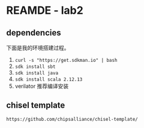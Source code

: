 # REAMDE - lab2

## dependencies

下面是我的环境搭建过程。

1.  `curl -s "https://get.sdkman.io" | bash`
2.  `sdk install sbt`
3.  `sdk install java`
4.  `sdk install scala 2.12.13`
5.  verilator 推荐编译安装

## chisel template

`https://github.com/chipsalliance/chisel-template/`
